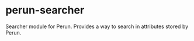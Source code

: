 # perun-searcher
Searcher module for Perun. Provides a way to search in attributes stored by Perun.


